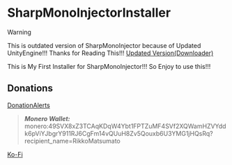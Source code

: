 # SharpMonoInjectorInstaller

> [!WARNING]
> This is outdated version of SharpMonoInjector because of Updated UnityEngine!!! Thanks for Reading This!!! [Updated Version(Downloader)](https://github.com/RikkoMatsumatoOfficial/SharpMonoInjector/releases/download/sminewversion_unityengine_release/sharpmonoinjector_newversionsetup.exe)

This is My First Installer for SharpMonoInjector!!! So Enjoy to use this!!!

## Donations

[DonationAlerts](https://donationalerts.com/r/rikkomatsumato)

> **_Monero Wallet:_** 
> monero:49SVX8xZ3TCAqKDqW4Ybt1FPTZuMF4SVf2XQWamHZVYddk6pViYJbgrY911RJ6CgFm14vQUuH8Zv5Qouxb6U3YMG1jHQsRq?recipient_name=RikkoMatsumato

[Ko-Fi](https://ko-fi.com/rikkomatsumato)
